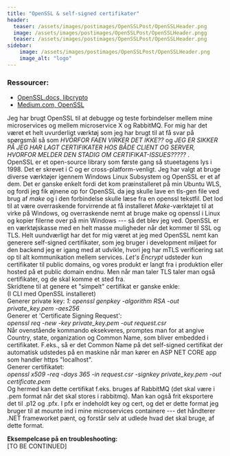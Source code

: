 ```yaml
---
title: "OpenSSL & self-signed certifikater"
header:
  teaser: /assets/images/postimages/OpenSSLPost/OpenSSLHeader.png
  image: /assets/images/postimages/OpenSSLPost/OpenSSLHeader.pngg
  teaser: /assets/images/postimages/OpenSSLPost/OpenSSLHeader.png
sidebar:
    image: /assets/images/postimages/OpenSSLPost/OpenSSLHeader.png
    image_alt: "logo"
---
```

<h3>Ressourcer:</h3>
<ul>
    <li><a href="https://docs.openssl.org/master/man7/ossl-guide-libcrypto-introduction/">OpenSSL.docs, libcrypto</a></li>
    <li><a href="https://medium.com/@careertechnologymiraroad/openssl-75444bc7f3e6">Medium.com, OpenSSL</a></li>
</ul>
<p>
Jeg har brugt OpenSSL til at debugge og teste forbindelser mellem mine microservices og mellem microservice X og RabbitMQ. For mig har det været et helt uvurderligt værktøj som jeg har brugt til at få svar på spørgsmål så som <i> HVORFOR FAEN VIRKER DET IKKE?? </i> og <i> JEG ER SIKKER PÅ JEG HAR LAGT CERTIFIKATER HOS BÅDE CLIENT OG SERVER, HVORFOR MELDER DEN STADIG OM CERTIFIKAT-ISSUES????? </i>. 
<br>
OpenSSL er et open-source library som første gang så stueetagens lys i 1998. Det er skrevet i C og er cross-platform-venligt. Jeg har valgt at bruge diverse værktøjer igennem Windows Linux Subsystem og OpenSSL er et af dem. Det er ganske enkelt fordi det kom præinstalleret på min Ubuntu WLS, og fordi jeg fik øjnene op for OpenSSL da jeg skulle lave en tls-gen file ved brug af <i> make </i> og i den forbindelse skulle læse fra en openssl tekstfil. Det lod til at være overraskende forvirrende at få installeret <i>Make</i>-værktøjet til at virke på Windows, og overraskende nemt at bruge make og openssl i Linux og kopier filerne over på min Windows --- så det blev jeg ved.
OpenSSL er en værktøjskasse med en helt masse muligheder når det kommer til SSL og TLS. Helt uundværligt har det for mig været at jeg med OpenSSL nemt kan generere self-signed certifikater, som jeg bruger i development miljøet for den backend jeg er igang med at udvikle, hvori jeg har mTLS verificering sat op til alt kommunikation mellem services. <i>Let's Encrypt</i> udsteder kun certifikater til public domains, og vores produkt er langt fra i produktion eller hosted på et public domain endnu. Men når man taler TLS taler man også certifikater, og de skal komme et sted fra. 
<br> 
Skridtene til at genere et "simpelt" certifikat er ganske enkle: 
<br>
(I CLI med OpenSSL installeret)
<br>
Generer private key:
<i>1: openssl genpkey -algorithm RSA -out private_key.pem -aes256</i>
<br> 
Generer et 'Certificate Signing Request':
<br>
<i>openssl req -new -key private_key.pem -out request.csr</i>
<br>
Når ovenstående kommando eksekveres, promptes man for at angive Country, state, organization og Common Name, som bliver embedded i certifikatet. F.eks., så er det Common Name på det self-signed certifikat der automatisk udstedes på en maskine når man kører en ASP NET CORE app som handler https "localhost".
<br>
Generer certifikatet:
<br>
<i>openssl x509 -req -days 365 -in request.csr -signkey private_key.pem -out certificate.pem</i>
<br>
Og hermed kan dette certifikat f.eks. bruges af RabbitMQ (det skal være i .pem format når det skal stores i rabbitmq). Man kan også frit eksportere det til .p12 og .pfx. I pfx er indeholdt key og cert, og det er dette format jeg bruger til at mounte ind i mine microservices containere --- det håndterer .NET frameworket pænt, og forstår selv at udlede hvad det skal bruge, af dette format. 
</p>
<p>
<b>Eksempelcase på en troubleshooting:</b>
<br>
[TO BE CONTINUED]

